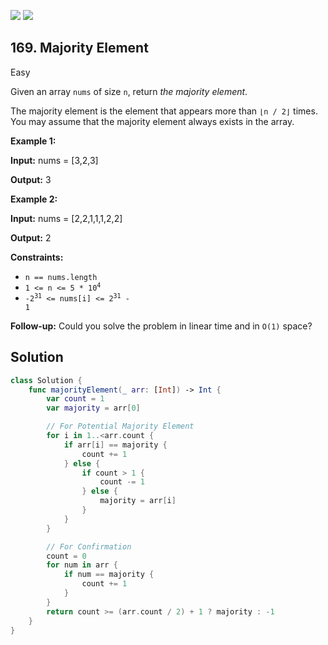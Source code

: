 [![](https://img.shields.io/github/stars/LeetCode-in-Swift/LeetCode-in-Swift?label=Stars&style=flat-square)](https://github.com/LeetCode-in-Swift/LeetCode-in-Swift)
[![](https://img.shields.io/github/forks/LeetCode-in-Swift/LeetCode-in-Swift?label=Fork%20me%20on%20GitHub%20&style=flat-square)](https://github.com/LeetCode-in-Swift/LeetCode-in-Swift/fork)

## 169\. Majority Element

Easy

Given an array `nums` of size `n`, return _the majority element_.

The majority element is the element that appears more than `⌊n / 2⌋` times. You may assume that the majority element always exists in the array.

**Example 1:**

**Input:** nums = [3,2,3]

**Output:** 3 

**Example 2:**

**Input:** nums = [2,2,1,1,1,2,2]

**Output:** 2 

**Constraints:**

*   `n == nums.length`
*   <code>1 <= n <= 5 * 10<sup>4</sup></code>
*   <code>-2<sup>31</sup> <= nums[i] <= 2<sup>31</sup> - 1</code>

**Follow-up:** Could you solve the problem in linear time and in `O(1)` space?

## Solution

```swift
class Solution {
    func majorityElement(_ arr: [Int]) -> Int {
        var count = 1
        var majority = arr[0]

        // For Potential Majority Element
        for i in 1..<arr.count {
            if arr[i] == majority {
                count += 1
            } else {
                if count > 1 {
                    count -= 1
                } else {
                    majority = arr[i]
                }
            }
        }

        // For Confirmation
        count = 0
        for num in arr {
            if num == majority {
                count += 1
            }
        }
        return count >= (arr.count / 2) + 1 ? majority : -1
    }
}
```